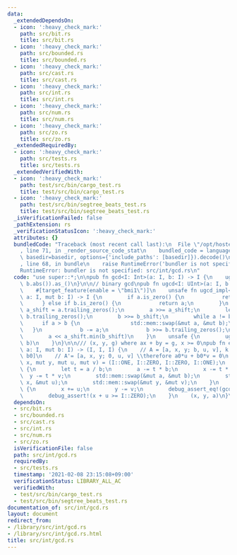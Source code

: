```yaml
---
data:
  _extendedDependsOn:
  - icon: ':heavy_check_mark:'
    path: src/bit.rs
    title: src/bit.rs
  - icon: ':heavy_check_mark:'
    path: src/bounded.rs
    title: src/bounded.rs
  - icon: ':heavy_check_mark:'
    path: src/cast.rs
    title: src/cast.rs
  - icon: ':heavy_check_mark:'
    path: src/int.rs
    title: src/int.rs
  - icon: ':heavy_check_mark:'
    path: src/num.rs
    title: src/num.rs
  - icon: ':heavy_check_mark:'
    path: src/zo.rs
    title: src/zo.rs
  _extendedRequiredBy:
  - icon: ':heavy_check_mark:'
    path: src/tests.rs
    title: src/tests.rs
  _extendedVerifiedWith:
  - icon: ':heavy_check_mark:'
    path: test/src/bin/cargo_test.rs
    title: test/src/bin/cargo_test.rs
  - icon: ':heavy_check_mark:'
    path: test/src/bin/segtree_beats_test.rs
    title: test/src/bin/segtree_beats_test.rs
  _isVerificationFailed: false
  _pathExtension: rs
  _verificationStatusIcon: ':heavy_check_mark:'
  attributes: {}
  bundledCode: "Traceback (most recent call last):\n  File \"/opt/hostedtoolcache/Python/3.9.1/x64/lib/python3.9/site-packages/onlinejudge_verify/documentation/build.py\"\
    , line 71, in _render_source_code_stat\n    bundled_code = language.bundle(stat.path,\
    \ basedir=basedir, options={'include_paths': [basedir]}).decode()\n  File \"/opt/hostedtoolcache/Python/3.9.1/x64/lib/python3.9/site-packages/onlinejudge_verify/languages/user_defined.py\"\
    , line 68, in bundle\n    raise RuntimeError('bundler is not specified: {}'.format(path.as_posix()))\n\
    RuntimeError: bundler is not specified: src/int/gcd.rs\n"
  code: "use super::*;\n\npub fn gcd<I: Int>(a: I, b: I) -> I {\n    ugcd(a.abs(),\
    \ b.abs()).as_()\n}\n\n// binary gcd\npub fn ugcd<I: UInt>(a: I, b: I) -> I {\n\
    \    #[target_feature(enable = \"bmi1\")]\n    unsafe fn ugcd_impl<I: UInt>(mut\
    \ a: I, mut b: I) -> I {\n        if a.is_zero() {\n            return b;\n  \
    \      } else if b.is_zero() {\n            return a;\n        }\n        let\
    \ a_shift = a.trailing_zeros();\n        a >>= a_shift;\n        let b_shift =\
    \ b.trailing_zeros();\n        b >>= b_shift;\n        while a != b {\n      \
    \      if a > b {\n                std::mem::swap(&mut a, &mut b);\n         \
    \   }\n            b -= a;\n            b >>= b.trailing_zeros();\n        }\n\
    \        a << a_shift.min(b_shift)\n    }\n    unsafe {\n        ugcd_impl(a,\
    \ b)\n    }\n}\n\n/// (x, y, g) where ax + by = g, x >= 0\npub fn extgcd<I: IInt>(mut\
    \ a: I, mut b: I) -> (I, I, I) {\n    // A = [a, x, y; b, u, v], k = [-1; a0;\
    \ b0]\n    // A'= [a, x, y; 0, u, v] \\therefore a0*u + b0*v = 0\n    let (mut\
    \ x, mut y, mut u, mut v) = (I::ONE, I::ZERO, I::ZERO, I::ONE);\n    while !b.is_zero()\
    \ {\n        let t = a / b;\n        a -= t * b;\n        x -= t * u;\n      \
    \  y -= t * v;\n        std::mem::swap(&mut a, &mut b);\n        std::mem::swap(&mut\
    \ x, &mut u);\n        std::mem::swap(&mut y, &mut v);\n    }\n    if x < I::ZERO\
    \ {\n        x += u;\n        y -= v;\n        debug_assert_eq!(gcd(u, v), I::ONE);\n\
    \        debug_assert!(x + u >= I::ZERO);\n    }\n    (x, y, a)\n}\n"
  dependsOn:
  - src/bit.rs
  - src/bounded.rs
  - src/cast.rs
  - src/int.rs
  - src/num.rs
  - src/zo.rs
  isVerificationFile: false
  path: src/int/gcd.rs
  requiredBy:
  - src/tests.rs
  timestamp: '2021-02-08 23:15:08+09:00'
  verificationStatus: LIBRARY_ALL_AC
  verifiedWith:
  - test/src/bin/cargo_test.rs
  - test/src/bin/segtree_beats_test.rs
documentation_of: src/int/gcd.rs
layout: document
redirect_from:
- /library/src/int/gcd.rs
- /library/src/int/gcd.rs.html
title: src/int/gcd.rs
---
```

